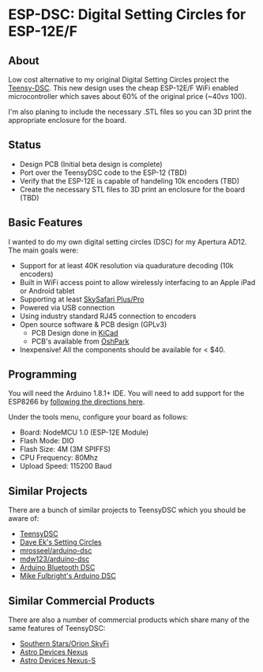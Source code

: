 # ESP-DSC: Digital Setting Circles for ESP-12E/F

## About

Low cost alternative to my original Digital Setting Circles project the
[Teensy-DSC](https://github.com/synfinatic/teensy-dsc/).  This new design
uses the cheap ESP-12E/F WiFi enabled microcontroller which saves about 60% 
of the original price (~$40 vs ~$100).

I'm also planing to include the necessary .STL files so you can 3D print
the appropriate enclosure for the board.

## Status

 * Design PCB (Initial beta design is complete)
 * Port over the TeensyDSC code to the ESP-12 (TBD)
 * Verify that the ESP-12E is capable of handeling 10k encoders (TBD)
 * Create the necessary STL files to 3D print an enclosure for the board (TBD)

## Basic Features
I wanted to do my own digital setting circles (DSC) for my Apertura AD12.
The main goals were:

 * Support for at least 40K resolution via quadurature decoding (10k encoders)
 * Built in WiFi access point to allow wirelessly interfacing to an Apple iPad or Android tablet
 * Supporting at least [SkySafari Plus/Pro](http://www.skysafariastronomy.com/)
 * Powered via USB connection
 * Using industry standard RJ45 connection to encoders
 * Open source software & PCB design (GPLv3)
    * PCB Design done in [KiCad](http://www.kicad-pcb.org)
    * PCB's available from [OshPark](http://www.oshpark.com)
 * Inexpensive!  All the components should be available for < $40.

## Programming
You will need the Arduino 1.8.1+ IDE.   You will need to add support for the 
ESP8266 by [following the directions here](https://github.com/esp8266/Arduino).

Under the tools menu, configure your board as follows:
 * Board: NodeMCU 1.0 (ESP-12E Module)
 * Flash Mode: DIO
 * Flash Size: 4M (3M SPIFFS)
 * CPU Frequency: 80Mhz
 * Upload Speed: 115200 Baud

## Similar Projects
There are a bunch of similar projects to TeensyDSC which you should be aware of:
 * [TeensyDSC](https://github.com/synfinatic/teensy-dsc/)
 * [Dave Ek's Setting Circles](http://eksfiles.net/digital-setting-circles/)
 * [mrosseel/arduino-dsc](https://github.com/mrosseel/arduino-dsc)
 * [mdw123/arduino-dsc](https://github.com/mdw123/arduino-dsc)
 * [Arduino Bluetooth DSC](http://orlygoingthirty.blogspot.com/2012/01/arduino-bluetooth-digital-setting.html)
 * [Mike Fulbright's Arduino DSC](http://msfastro.net/articles/arduinodsc/)

## Similar Commercial Products
There are also a number of commercial products which share many of the same features of TeensyDSC:

 * [Southern Stars/Orion SkyFi](http://www.southernstars.com/products/skyfi/)
 * [Astro Devices Nexus](http://www.astrodevices.com/products/Nexus/Nexus.html)
 * [Astro Devices Nexus-S](http://www.astrodevices.com/products/NexusS/NexusS.html)

